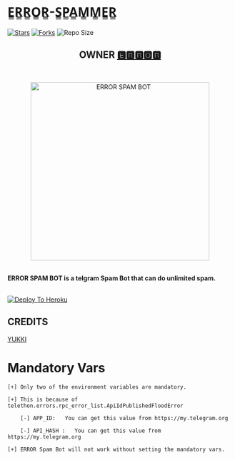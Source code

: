 # E̳R̳R̳O̳R̳-S̳P̳A̳M̳M̳E̳R̳

[![Stars](https://img.shields.io/github/stars/itz-error/ERROR-Spam-Bot?&style=flat-square)]( https://github.com/itz-error/ERROR-Spam-Bot/stargazers)
[![Forks](https://img.shields.io/github/forks/itz-error/ERROR-Spam-Bot?&style=flat-square)]( https://github.com/itz-error/ERROR-Spam-Bot/network/members)
![Repo Size](https://img.shields.io/github/repo-size/itz-error/ERROR-Spam-Bot?style=flat-square)

<h2 align="center"><b>OWNER <a href="https://telegram.dog/itz_error">🅴🆁🆁🅾🆁</a></b></h4>
<br>
<p align="center">
   <a href="https://github.com/itz-error/ERROR-SPAM-BOT"><img src="https://telegra.ph/file/c5a659d1d185478523fc6.jpg" alt="ERROR SPAM BOT" width=400px></a>
   <br>
   <br>
</p>
<b>ERROR SPAM BOT is a telgram Spam Bot that can do unlimited spam.</b>
<br>
<br>
   
[![Deploy To Heroku](https://www.herokucdn.com/deploy/button.svg)](https://heroku.com/deploy?template=https://github.com/itz-error/ERROR-Spam-Bot)

## CREDITS
[YUKKI](https://github.com/YukkiBot/YukkiMultiSpamBot)

# Mandatory Vars
```
[+] Only two of the environment variables are mandatory.

[+] This is because of telethon.errors.rpc_error_list.ApiIdPublishedFloodError

    [-] APP_ID:   You can get this value from https://my.telegram.org
    
    [-] API_HASH :   You can get this value from https://my.telegram.org
    
[+] ERROR Spam Bot will not work without setting the mandatory vars.
```
